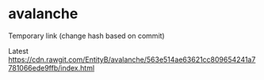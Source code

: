 # avalanche

Temporary link (change hash based on commit)

Latest
https://cdn.rawgit.com/EntityB/avalanche/563e514ae63621cc809654241a7781066ede9ffb/index.html
